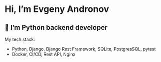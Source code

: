 # Hi, I’m Evgeny Andronov
## 👀 I’m Python backend developer
My tech stack:
- Python, Django, Django Rest Framework, SQLite, PostgresSQL, pytest
- Docker, CI/CD, Rest API, Nginx

  


<!---
syberflea/syberflea is a ✨ special ✨ repository because its `README.md` (this file) appears on your GitHub profile.
You can click the Preview link to take a look at your changes.
--->
